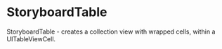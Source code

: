 # StoryboardTable
StoryboardTable - creates a collection view with wrapped cells, within a UITableViewCell.
